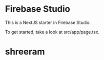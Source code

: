 # Firebase Studio

This is a NextJS starter in Firebase Studio.

To get started, take a look at src/app/page.tsx.
# shreeram
